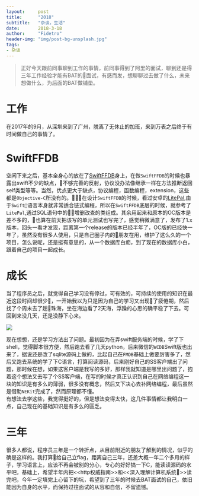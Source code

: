 ```yaml
---
layout:     post
title:      "2018"
subtitle:   "杂谈，生活"
date:       2018-3-18
author:     "Fidetro"
header-img: "img/post-bg-unsplash.jpg"
tags:
- 杂谈
---
```



> 正好今天跟前同事聊到工作的事情，前同事得到了阿里的面试，聊到还是得三年工作经验才能有BAT的面试，有感而发，想聊聊过去做了什么，未来想做什么，为后面的BAT做铺垫。

# 工作
在2017年的9月，从深圳来到了广州，脱离了无休止的加班，来到万表之后终于有时间做自己的事情了。

# SwiftFFDB
空闲下来之后，基本全身心的放在了[SwiftFFDB](https://github.com/fidetro/swift-ffdb)身上，在做`SwiftFFDB`的时候也暴露出swift不少的缺点，不够完善的反射，协议没办法像继承一样在方法推断返回self类型等等。当然，优点更大于缺点，协议编程，函数编程，extension，这些都是`Objective-C`所没有的。在设计`SwiftFFDB`的时候，看过安卓的[LitePal](https://github.com/LitePalFramework/LitePal),由于`Swift`语言本身就非常适合链式编程，所以在`SwiftFFDB`底层的时候，就参考了`LitePal`,通过SQL语句中的增删改查的类组成。其余用起来和原本的OC版本是差不多的，也算在前天把该写的单元测试也写完了，感觉稍微满意了，发布了1.x版本，回头一看才发现，距离第一个release的版本已经半年了，OC版的已经快一年了，虽然没有很多人使用，只是自己圈子内的朋友在用，维护了这么久的一个项目，怎么说呢，还是挺有意思的，从一个数据库白痴，到了现在的数据库小白，跟着自己的项目一起成长。  

# 成长
当了程序员之后，就觉得自己学习没有停过，可有效的，可持续的使用的知识在最近这段时间却很少，一开始我以为只是因为自己的学习又出现了疲倦期，然后找了个周末去了趟珠海，坐在海边看了2天海，浮躁的心思的确平稳了下去。可回到来没几天，还是没静下心来。

![](http://foolishtalk.oss-cn-shenzhen.aliyuncs.com/IMG_3620%2820180121-092122%29.jpg)  

现在想想，还是学习方法出了问题。最初因为在弄swift服务端的时候，学了下shell，觉得脚本很方便，然后跑去看了几天python，后来微信的`WCDB`Swift版也出来了，据说还是改了sqlite源码上做的，比起自己在`FMDB`基础上做要厉害多了，然后又跑去系统的学了下C语言，打算阅读源码，后来刚好自己的SS客户端出了问题，那时候在想，如果这客户端是我写的多好，那样我就知道是哪里出问题了，抱着这个想法又去写了个SS客户端，在写的时候才真正认识到自己在网络编程这一块的知识是有多么的薄弱，很多没有概念，然后又下决心去补网络编程，最后虽然是借助`NEKit`完成了，然而原理都不懂。  
有想法去学这些，我觉得挺好的，但是想法变得太快，这几件事情都让我明白一点，自己现在的基础知识是有多么的匮乏。   

# 三年  
很多人都说，程序员三年是一个转折点，从目前附近的朋友了解到的情况，似乎的确是这样的。我打算给自己立flag，距离自己三年，还差大概一年二个多月的样子，学习语言上，应该不再会被别的分心，专心的好好搞一下C，能读读源码的水平吧，基础上，希望半年内把<<http权威指南>>和<<深入理解计算机系统>>读完吧，今年一定填完上心留下的坑，希望到了三年的时候去BAT面试的自己，依旧能因为自身的水平，而保持过往面试的从容和自信，不留遗憾。
